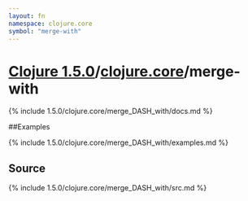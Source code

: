 ```yaml
---
layout: fn
namespace: clojure.core
symbol: "merge-with"
---
```


# [Clojure 1.5.0](../../)/[clojure.core](../)/merge-with

{% include 1.5.0/clojure.core/merge_DASH_with/docs.md %}

##Examples

{% include 1.5.0/clojure.core/merge_DASH_with/examples.md %}
## Source
{% include 1.5.0/clojure.core/merge_DASH_with/src.md %}

